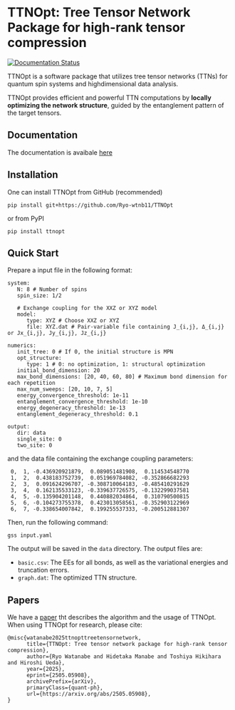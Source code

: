 # TTNOpt: Tree Tensor Network Package for high-rank tensor compression
[![Documentation Status](https://readthedocs.org/projects/ttnopt/badge/?version=latest)](https://ttnopt.readthedocs.io/en/latest/)

TTNOpt is a software package that utilizes tree tensor networks (TTNs) for quantum spin systems and highdimensional data analysis.

TTNOpt provides efficient and powerful TTN computations by **locally optimizing the network structure**, guided by the entanglement pattern of the target tensors.

## Documentation
The documentation is avaibale [here](https://ttnopt.readthedocs.io/)

## Installation
One can install TTNOpt from GitHub (recommended)
```
pip install git+https://github.com/Ryo-wtnb11/TTNOpt
```
or from PyPI
```
pip install ttnopt
```

## Quick Start
Prepare a input file in the following format:
```
system:
   N: 8 # Number of spins
   spin_size: 1/2

   # Exchange coupling for the XXZ or XYZ model
   model:
      type: XYZ # Choose XXZ or XYZ
      file: XYZ.dat # Pair-variable file containing J_{i,j}, Δ_{i,j}  or Jx_{i,j}, Jy_{i,j}, Jz_{i,j}

numerics:
   init_tree: 0 # If 0, the initial structure is MPN
   opt_structure:
      type: 1 # 0: no optimization, 1: structural optimization
   initial_bond_dimension: 20
   max_bond_dimensions: [20, 40, 60, 80] # Maximum bond dimension for each repetition
   max_num_sweeps: [20, 10, 7, 5]
   energy_convergence_threshold: 1e-11
   entanglement_convergence_threshold: 1e-10
   energy_degeneracy_threshold: 1e-13
   entanglement_degeneracy_threshold: 0.1

output:
   dir: data
   single_site: 0
   two_site: 0
```

and the data file containing the exchange coupling parameters:
```
 0,  1, -0.436920921879,  0.089051481908,  0.114534548770
 1,  2,  0.438183752739,  0.051969784082, -0.352866682293
 2,  3,  0.091624296707, -0.308710064183, -0.485410291629
 3,  4,  0.162135533123, -0.339637726575, -0.132299037581
 4,  5, -0.135904201148,  0.440882034864,  0.310790500815
 5,  6, -0.104273755378,  0.423013058561, -0.352903122969
 6,  7, -0.338654007842,  0.199255537333, -0.200512881307
```

Then, run the following command:
```
gss input.yaml
```

The output will be saved in the `data` directory. The output files are:
- `basic.csv`: The EEs for all bonds, as well as the variational energies and truncation errors.
- `graph.dat`: The optimized TTN structure.

## Papers
We have a [paper](https://arxiv.org/abs/2505.05908) tht describes the algorithm and the usage of TTNOpt.
When using TTNOpt for research, please cite:
```
@misc{watanabe2025ttnopttreetensornetwork,
      title={TTNOpt: Tree tensor network package for high-rank tensor compression}, 
      author={Ryo Watanabe and Hidetaka Manabe and Toshiya Hikihara and Hiroshi Ueda},
      year={2025},
      eprint={2505.05908},
      archivePrefix={arXiv},
      primaryClass={quant-ph},
      url={https://arxiv.org/abs/2505.05908}, 
}
```